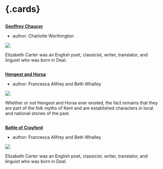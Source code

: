 <param ve-config 
       title="Medieval Kent"
       banner="https://stor.artstor.org/stor/05d3fd9a-d78d-45b0-9baa-4eadde612f7a"
       layout="index">

# {.cards}

##
**[Geoffrey Chaucer](14c-chaucer)**

- author: Charlotte Worthington

![](https://iiif.juncture-digital.org/thumbnail?url=https://stor.artstor.org/stor/4422f81a-1554-4ec0-878a-81e2e415fdf7)

Elizabeth Carter was an English poet, classicist, writer, translator, and linguist who was born in Deal.  

##
**[Hengest and Horsa](hengestandhorsa)**

- author: Francesca Allfrey and Beth Whalley

![](https://iiif.juncture-digital.org/thumbnail?url=https://stor.artstor.org/stor/05d3fd9a-d78d-45b0-9baa-4eadde612f7a)

Whether or not Hengest and Horsa ever existed, the fact remains that they are part of the folk myths of Kent and are established characters in local and national stories of the past. 

##
**[Battle of Crayford](battleofcrayford)**

- author: Francesca Allfrey and Beth Whalley

![](https://iiif.juncture-digital.org/thumbnail?url=https://upload.wikimedia.org/wikipedia/commons/c/cd/BL_Cotton_Tiberius_B_I_f._118r.png)

Elizabeth Carter was an English poet, classicist, writer, translator, and linguist who was born in Deal.  
